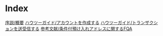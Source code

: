 # Index

[序説/概要](README.md)
[ハウツーガイド/アカウントを作成する](/how-to-guides/create-account.md)
[ハウツーガイド/トランザクションを送受信する](/how-to-guides/create-and-manage-cda.md)
[参考文献/条件付預け入れアドレスに関するFQA](/references/cda-faq.md)
